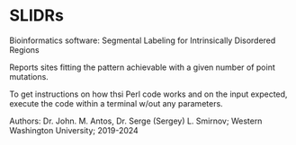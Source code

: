 # SLIDRs
Bioinformatics software: Segmental Labeling for Intrinsically Disordered Regions

Reports sites fitting the pattern achievable with a given number of point mutations.

To get instructions on how thsi Perl code works and on the input expected, execute the code within a terminal w/out any parameters.

Authors: Dr. John. M. Antos, Dr. Serge (Sergey) L. Smirnov; Western Washington University; 2019-2024

